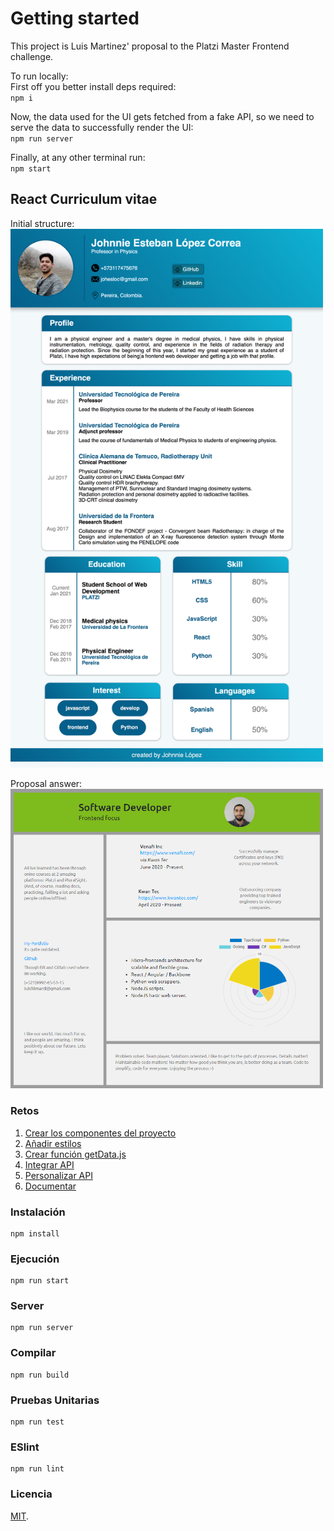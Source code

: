# Getting started
This project is Luis Martinez' proposal to the Platzi Master Frontend challenge.

To run locally:  
  First off you better install deps required:  
  `npm i`  

  Now, the data used for the UI gets fetched from a fake API, so we need to serve the data to successfully render the UI:  
  `npm run server`  

  Finally, at any other terminal run:  
  `npm start`  

## React Curriculum vitae

Initial structure:
<br/>
<img src="https://github.com/PlatziMaster/frontend/blob/main/screenshot.png?raw=true" width="500">

Proposal answer:
<br/>
<img src="./result.png" width="500">

### Retos
1. [Crear los componentes del proyecto](https://github.com/platzimaster/frontend/issues/1)
2. [Añadir estilos](https://github.com/platzimaster/frontend/issues/2)
3. [Crear función getData.js](https://github.com/platzimaster/frontend/issues/3)
4. [Integrar API](https://github.com/platzimaster/frontend/issues/4)
5. [Personalizar API](https://github.com/platzimaster/frontend/issues/5)
6. [Documentar](https://github.com/platzimaster/frontend/issues/6)

### Instalación
```
npm install
```

### Ejecución
```
npm run start
```

### Server
```
npm run server
```

### Compilar
```
npm run build
```

### Pruebas Unitarias
```
npm run test
```

### ESlint
```
npm run lint
```

### Licencia
[MIT](https://opensource.org/licenses/MIT).
